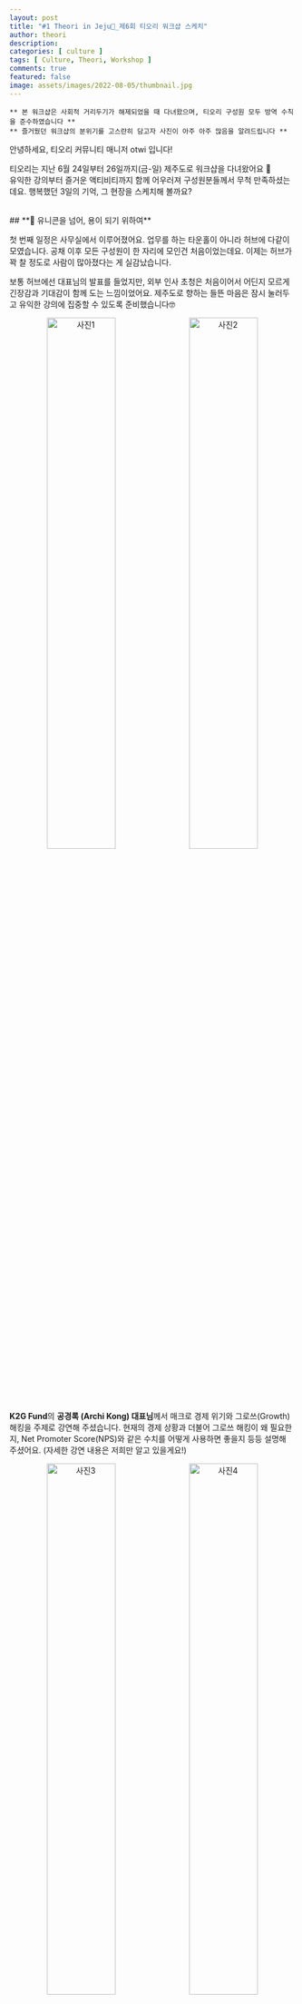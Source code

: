 ```yaml
---
layout: post
title: "#1 Theori in Jeju🌴_제6회 티오리 워크샵 스케치"
author: theori
description:
categories: [ culture ]
tags: [ Culture, Theori, Workshop ]
comments: true
featured: false
image: assets/images/2022-08-05/thumbnail.jpg
---
```


`** 본 워크샵은 사회적 거리두기가 해제되었을 때 다녀왔으며, 티오리 구성원 모두 방역 수칙을 준수하였습니다 **`<br>
`** 즐거웠던 워크샵의 분위기를 고스란히 담고자 사진이 아주 아주 많음을 알려드립니다 **`  
  

안녕하세요, 티오리 커뮤니티 매니저 otwi 입니다!

티오리는 지난 6월 24일부터 26일까지(금-일) 제주도로 워크샵을 다녀왔어요 🌴  
유익한 강의부터 즐거운 액티비티까지 함께 어우러져 구성원분들께서 무척 만족하셨는데요. 행복했던 3일의 기억, 그 현장을 스케치해 볼까요?


<br>
## **🐲 유니콘을 넘어, 용이 되기 위하여**

첫 번째 일정은 사무실에서 이루어졌어요. 업무를 하는 타운홀이 아니라 허브에 다같이 모였습니다. 공채 이후 모든 구성원이 한 자리에 모인건 처음이었는데요. 이제는 허브가 꽉 찰 정도로 사람이 많아졌다는 게 실감났습니다.


보통 허브에선 대표님의 발표를 들었지만, 외부 인사 초청은 처음이어서 어딘지 모르게 긴장감과 기대감이 함께 도는 느낌이었어요. 제주도로 향하는 들뜬 마음은 잠시 눌러두고 유익한 강의에 집중할 수 있도록 준비했습니다🤓


![사진1][사진1] ![사진2][사진2]


**K2G Fund**의 **공경록 (Archi Kong) 대표님**께서 매크로 경제 위기와 그로쓰(Growth)해킹을 주제로 강연해 주셨습니다. 현재의 경제 상황과 더불어 그로쓰 해킹이 왜 필요한지, Net Promoter Score(NPS)와 같은 수치를 어떻게 사용하면 좋을지 등등 설명해 주셨어요. (자세한 강연 내용은 저희만 알고 있을게요!)


![사진3][사진3] ![사진4][사진4]

궁금한 점은 자유롭게 질문하고, 유용한 내용은 필기하며 모두 높은 집중력을 보여주었어요.

저 역시 평소에 추상적으로 생각했던 개념을 용어와 사례를 통해 더욱 명확히 정리할 수 있었고, 어떻게 하면 티오리스럽게 활용할 수 있을까 고민하며 들었습니다.


![사진6][사진6]


점심식사 이후 강연은 **박세준 대표님**께서 해주셨어요. 무려 200억원 규모의 투자 소식과 함께 올해 상반기 티오리의 성과, 미래 계획 등을 공유해 주셨습니다. 작년에 정했던 Core Value, Vision을 되새기며 티오리의 구성원(개인)이자 One Team(공동체)으로 마음을 다잡는 시간이었어요.



![사진7][사진7]

대표님께선 짧은 대화에도 동기부여를 확실히 주시는데요. 이번 발표 역시 개인과 단체 모두에게 저절로 목표가 생겼습니다. 모두가 말하는 유니콘을 넘어, 티오리는 용이 되기로 했어요. 지금처럼, 지금 보다 더 빠르게 성장하는 티오리를 기대해 주세요😉


<br><br>
## **🍊 안녕 제주**

![사진8][사진8] ![사진9][사진9]

![사진10][사진10]
<br><i>- 혼자옵서 🗿</i>

따사로운 햇살과 바다 내음을 느낄 수 있는, 여기는 제주입니다.  
탁 트인 하늘과 엄청난 습기가 티오리를 반겨주었어요! 진짜 휴양지에 온 기분이 온몸으로 느껴졌습니다.

하지만 제주도도 식후경! 한국인이라면 밥을 먼저 먹어야죠. 숙소에 도착해 감탄할 틈도 없이 음식점으로 향했습니다.


![사진11][사진11] ![사진12][사진12]

![사진13][사진13] ![사진14][사진14]

제주하면 떠오르는 몇 가지가 있습니다. 귤, 하르방, 바람, 그리고 흑돼지. 오랜만의 회식과 더불어 새로 합류한 신규 입사자 분들을 환영하는 시간이었어요. 제주 멜젓을 곁들인 고기는 정말.. 정말 맛있었습니다! 느슨해진 티오리 회식 문화에 긴장감을 불어주신 mika님 덕분에 여느 때보다 활기 넘치는 회식이었어요 🍻

![사진15][사진15] ![사진16][사진16]

![사진17][사진17]
<br><i>- * 지나친 음주는 건강에 해롭습니다 *</i>


<br><br>
## 🏡 **제주도 무릉구 도원동**

![사진18][사진18]

![사진19][사진19] ![사진20][사진20]

이번 워크샵의 하이라이트 중 하나는 숙소였어요! 기하학 무늬가 돋보이는  이곳은 바로 제주 그랜드 하얏트 호텔입니다.  객실과 이용 시설 모두 호캉스라는 단어가 어떻게 생겨났는지 알 수 있을만큼 좋았어요.

산부터 바다까지. 제주 시내가 한 눈에 보이는 전망 덕분에 숙소에만 머물러도 속이 뻥 뚫리는 기분이었어요. 가만히 불을 보고 있는 걸 불멍이라고 하죠? 숙소에 머무는 시간 동안은 창문을 바라보는 의자에 앉아 가만히 뷰멍하며 휴식을 취할 수 있었습니다.

감탄이 절로 나왔던 숙소 전망, 잠시 구경하고 가실까요?

![사진21][사진21] ![사진22][사진22]

![사진23][사진23]
<br><i>- 이륙하는 비행기도 볼 수 있어요 🛫</i>


<br><br>
## **🌛1일차 영업 종료합니다**

![사진24][사진24]
<br><i>- 오마이갓 썸머 산타 이즈 히어</i>


다음 일정을 위해 첫째 날은 늦지 않게 마무리했습니다. 하지만 새벽까지 티오리를 생각하는 Admin팀의 깜짝 선물이! 2인 1실의 다양한 상황을 고려하여 귀마개와 워크샵 굿즈를 방문마다 놓아주셨어요. 티오리 여름 산타님의 세심한 배려 덕분에 편안히 마무리할 수 있었습니다 🎅


진정한 휴식은 2일부터! 분량 초과로 다양한 활동 후기는 다음 글에 이어집니다..

<style>
img[alt=사진1] { width: 49%; }
img[alt=사진2] { width: 49%; }
img[alt=사진3] { width: 49%; }
img[alt=사진4] { width: 49%; }

img[alt=사진8] { width: 49%; }
img[alt=사진9] { width: 49%; }
img[alt=사진11] { width: 49%; }
img[alt=사진12] { width: 49%; }
img[alt=사진13] { width: 49%; }
img[alt=사진14] { width: 49%; }
img[alt=사진15] { width: 49%; }
img[alt=사진16] { width: 49%; }
img[alt=사진19] { width: 49%; }
img[alt=사진20] { width: 49%; }
img[alt=사진21] { width: 49%; }
img[alt=사진22] { width: 49%; }

p:has(img) { text-align: center }
</style>


[사진1]: /assets/images/2022-08-04/1.jpeg
[사진2]: /assets/images/2022-08-04/2.jpeg
[사진3]: /assets/images/2022-08-04/00.png
[사진4]: /assets/images/2022-08-04/4.jpeg

[사진6]: /assets/images/2022-08-04/6.jpeg
[사진7]: /assets/images/2022-08-04/7.jpeg
[사진8]: /assets/images/2022-08-04/8.jpeg
[사진9]: /assets/images/2022-08-04/9.jpeg
[사진10]: /assets/images/2022-08-04/10.jpeg
[사진11]: /assets/images/2022-08-04/11.jpeg
[사진12]: /assets/images/2022-08-04/12.jpeg
[사진13]: /assets/images/2022-08-04/13.jpeg
[사진14]: /assets/images/2022-08-04/14.jpeg
[사진15]: /assets/images/2022-08-04/15.jpeg
[사진16]: /assets/images/2022-08-04/16.jpeg
[사진17]: /assets/images/2022-08-04/17.jpeg
[사진18]: /assets/images/2022-08-04/18.jpeg
[사진19]: /assets/images/2022-08-04/19.jpeg
[사진20]: /assets/images/2022-08-04/20.jpeg
[사진21]: /assets/images/2022-08-04/21.jpeg
[사진22]: /assets/images/2022-08-04/22.jpeg
[사진23]: /assets/images/2022-08-04/23.jpeg
[사진24]: /assets/images/2022-08-04/24.png
